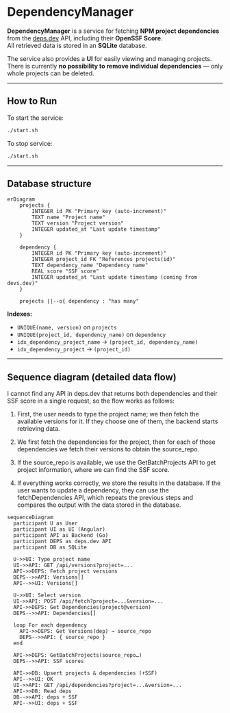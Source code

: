 # DependencyManager

**DependencyManager** is a service for fetching **NPM project dependencies** from the [deps.dev](https://deps.dev) API, including their **OpenSSF Score**.  
All retrieved data is stored in an **SQLite** database.

The service also provides a **UI** for easily viewing and managing projects.  
There is currently **no possibility to remove individual dependencies** — only whole projects can be deleted.

---

## How to Run

To start the service:
```bash
./start.sh
```
To stop service:
```bash
./start.sh
```
---

## Database structure

```mermaid
erDiagram
    projects {
        INTEGER id PK "Primary key (auto-increment)"
        TEXT name "Project name"
        TEXT version "Project version"
        INTEGER updated_at "Last update timestamp"
    }

    dependency {
        INTEGER id PK "Primary key (auto-increment)"
        INTEGER project_id FK "References projects(id)"
        TEXT dependency_name "Dependency name"
        REAL score "SSF score"
        INTEGER updated_at "Last update timestamp (coming from devs.dev)"
    }

    projects ||--o{ dependency : "has many"
```

**Indexes:**  
- `UNIQUE(name, version)` on `projects`  
- `UNIQUE(project_id, dependency_name)` on `dependency`  
- `idx_dependency_project_name` → `(project_id, dependency_name)`  
- `idx_dependency_project` → `(project_id)`  

---

## Sequence diagram (detailed data flow)
I cannot find any API in deps.dev that returns both dependencies and their SSF score in a single request, so the flow works as follows:

1. First, the user needs to type the project name; we then fetch the available versions for it. If they choose one of them, the backend starts retrieving data.

2. We first fetch the dependencies for the project, then for each of those dependencies we fetch their versions to obtain the source_repo.

3. If the source_repo is available, we use the GetBatchProjects API to get project information, where we can find the SSF score.

4. If everything works correctly, we store the results in the database. If the user wants to update a dependency, they can use the fetchDependencies API, which repeats the previous steps and compares the output with the data stored in the database.
```mermaid
sequenceDiagram
  participant U as User
  participant UI as UI (Angular)
  participant API as Backend (Go)
  participant DEPS as deps.dev API
  participant DB as SQLite

  U->>UI: Type project name
  UI->>API: GET /api/versions?project=...
  API->>DEPS: Fetch project versions
  DEPS-->>API: Versions[]
  API-->>UI: Versions[]

  U->>UI: Select version
  UI->>API: POST /api/fetch?project=...&version=...
  API->>DEPS: Get Dependencies(project@version)
  DEPS-->>API: Dependencies[]

  loop For each dependency
    API->>DEPS: Get Versions(dep) → source_repo
    DEPS-->>API: { source_repo }
  end

  API->>DEPS: GetBatchProjects(source_repo…)
  DEPS-->>API: SSF scores

  API->>DB: Upsert projects & dependencies (+SSF)
  API-->>UI: OK
  UI->>API: GET /api/dependencies?project=...&version=...
  API->>DB: Read deps
  DB-->>API: deps + SSF
  API-->>UI: deps + SSF
```
